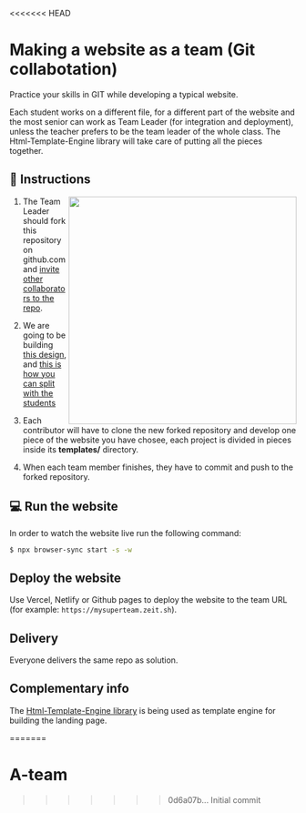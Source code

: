 <<<<<<< HEAD
# Making a website as a team (Git collabotation)

Practice your skills in GIT while developing a typical website.

Each student works on a different file, for a different part of the website and the most senior can work as Team Leader (for integration and deployment), unless the teacher prefers to be the team leader of the whole class. The Html-Template-Engine library will take care of putting all the pieces together.

## 📝 Instructions

<img align="right" height="400" src="https://github.com/breatheco-de/exercise-collaborative-html-website/blob/master/website1/designs/guide.jpg?raw=true" />

1. The Team Leader should fork this repository on github.com and [invite other collaborators to the repo](https://github.com/breatheco-de/exercise-git-collabration/blob/master/iOBmU5zYqA.gif).

2. We are going to be building [this design](https://raw.githubusercontent.com/breatheco-de/exercise-collaborative-html-website/master/website1/designs/thumb.jpg), and [this is how you can split with the students](https://github.com/breatheco-de/exercise-collaborative-html-website/blob/master/website1/designs/guide.jpg?raw=true)

3. Each contributor will have to clone the new forked repository and develop one piece of the website you have chosee, each project is divided in pieces inside its **templates/** directory.

4. When each team member finishes, they have to commit and push to the forked repository.

## 💻 Run the website

In order to watch the website live run the following command:

```bash
$ npx browser-sync start -s -w
```

## Deploy the website

Use Vercel, Netlify or Github pages to deploy the website to the team URL (for example: `https://mysuperteam.zeit.sh`).

## Delivery

Everyone delivers the same repo as solution.

## Complementary info

The [Html-Template-Engine library](https://github.com/alesanchezr/html-template-engine) is being used as template engine for building the landing page.

=======
# A-team
>>>>>>> 0d6a07b... Initial commit
